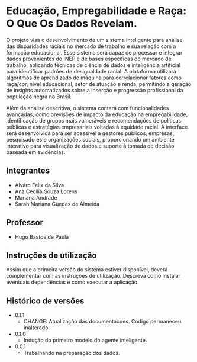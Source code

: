 # Educação, Empregabilidade e Raça: O Que Os Dados Revelam.

O projeto visa o desenvolvimento de um sistema inteligente para análise das disparidades raciais no mercado de trabalho e sua relação com a formação educacional. Esse sistema será capaz de processar e integrar dados provenientes do INEP e de bases específicas do mercado de trabalho, aplicando técnicas de ciência de dados e inteligência artificial para identificar padrões de desigualdade racial. A plataforma utilizará algoritmos de aprendizado de máquina para correlacionar fatores como raça/cor, nível educacional, setor de atuação e renda, permitindo a geração de insights automatizados sobre a inserção e progressão profissional da população negra no Brasil.

Além da análise descritiva, o sistema contará com funcionalidades avançadas, como previsões de impacto da educação na empregabilidade, identificação de grupos mais vulneráveis e recomendações de políticas públicas e estratégias empresariais voltadas à equidade racial. A interface será desenvolvida para ser acessível a gestores públicos, empresas, pesquisadores e organizações sociais, proporcionando um ambiente interativo para visualização de dados e suporte à tomada de decisão baseada em evidências.
## Integrantes

* Alváro Felix da Silva
* Ana Cecília Souza Lorens
* Mariana Andrade
* Sarah Mariana Guedes de Almeida

## Professor

* Hugo Bastos de Paula

## Instruções de utilização

Assim que a primeira versão do sistema estiver disponível, deverá complementar com as instruções de utilização. Descreva como instalar eventuais dependências e como executar a aplicação.

## Histórico de versões

* 0.1.1
    * CHANGE: Atualização das documentacoes. Código permaneceu inalterado.
* 0.1.0
    * Indução do primeiro modelo do agente inteligente.
* 0.0.1
    * Trabalhando na preparação dos dados.

